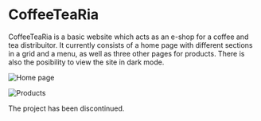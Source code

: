 # CoffeeTeaRia

CoffeeTeaRia is a basic website which acts as an e-shop for a coffee and tea distribuitor. It currently consists of a home page with different sections in a grid and a menu, as well as three other pages for products. There is also the posibility to view the site in dark mode.

![Home page](https://github.com/vfranci/CoffeeTeaRia/assets/115077321/723cfcf6-51d0-42cb-b8a4-c47ae40e1723)

![Products](https://github.com/vfranci/CoffeeTeaRia/assets/115077321/2d5bd8e7-3b36-4dfd-a358-7fcb10614af6)


The project has been discontinued.
